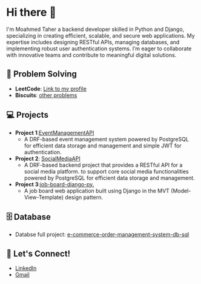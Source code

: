 # Hi there 👋
I'm Moahmed Taher a backend developer skilled in Python and Django, specializing in creating efficient, scalable, and secure web applications. My expertise includes designing RESTful APIs, managing databases, and implementing robust user authentication systems. I’m eager to collaborate with innovative teams and contribute to meaningful digital solutions.


## 🧩 Problem Solving

- **LeetCode**: [Link to my profile](https://leetcode.com/u/mohamed-taher/)
- **Biscuits**: [other problems](https://github.com/hammoda711/my-links/blob/main/other-solved-problems.md)


## 💻 Projects

- **Project 1**:[EventManagementAPI](https://github.com/hammoda711/EventManagementAPI)
  - A DRF-based event management system powered by PostgreSQL for efficient data storage and management and simple JWT for authentication.
- **Project 2**: [SocialMediaAPI](https://github.com/hammoda711/SocialMediaAPI)
  - A DRF-based backend project that provides a RESTful API for a social media platform. to support core social media functionalities powered by PostgreSQL for efficient data storage and management.
- **Project 3**:[job-board-django-py.](https://github.com/hammoda711/job-board-django-py)
  - A job board web application built using Django in the MVT (Model-View-Template) design pattern.


## 🗄️ Database

- Databse full project: [e-commerce-order-management-system-db-sql](https://github.com/hammoda711/e-commerce-order-management-system-db-sql)


## 🔗 Let's Connect!

- [LinkedIn](https://www.linkedin.com/in/mohamed-taher-gh/)
- [Gmail](https://mo.taher717@gmail.com)
